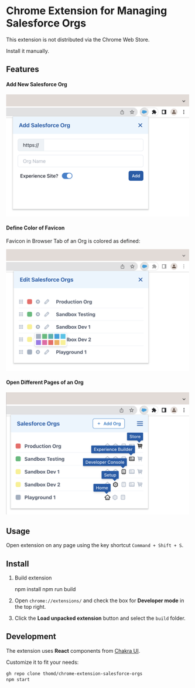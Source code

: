 
# Chrome Extension for Managing Salesforce Orgs

This extension is not distributed via the Chrome Web Store. 

Install it manually.

## Features

#### Add New Salesforce Org

<img src="images/extension2.png" width="500">

#### Define Color of Favicon

Favicon in Browser Tab of an Org is colored as defined:

<img src="images/extension3.png" width="500">

#### Open Different Pages of an Org

<img src="images/extension4.png" width="500">

## Usage

Open extension on any page using the key shortcut `Command + Shift + S`.

## Install

1. Build extension

    npm install
    npm run build


2. Open `chrome://extensions/` and check the box for **Developer mode** in the top right.
3. Click the **Load unpacked extension** button and select the `build` folder.


## Development

The extension uses **React** components from [Chakra UI](https://chakra-ui.com/).

Customize it to fit your needs:

    gh repo clone thomd/chrome-extension-salesforce-orgs
    npm start

